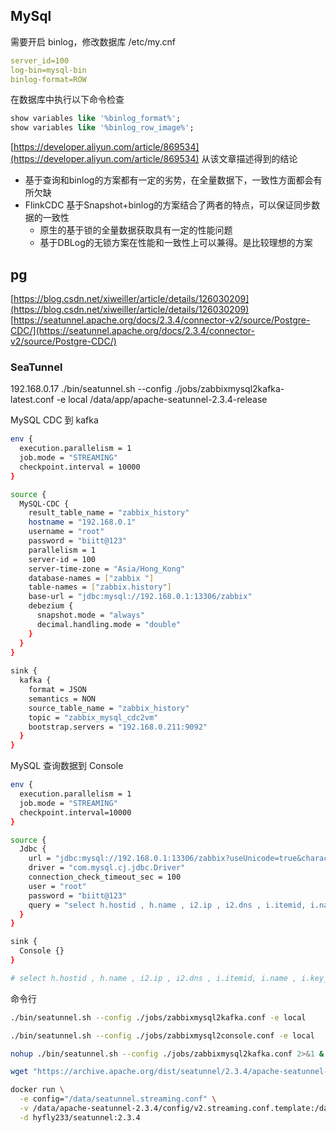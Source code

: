 ## MySql
需要开启 binlog，修改数据库 /etc/my.cnf
```yaml
server_id=100
log-bin=mysql-bin
binlog-format=ROW
```
在数据库中执行以下命令检查
```sql
show variables like '%binlog_format%';
show variables like '%binlog_row_image%';
```

[https://developer.aliyun.com/article/869534](https://developer.aliyun.com/article/869534)
从该文章描述得到的结论

- 基于查询和binlog的方案都有一定的劣势，在全量数据下，一致性方面都会有所欠缺
- FlinkCDC 基于Snapshot+binlog的方案结合了两者的特点，可以保证同步数据的一致性
   - 原生的基于锁的全量数据获取具有一定的性能问题
   - 基于DBLog的无锁方案在性能和一致性上可以兼得。是比较理想的方案
## pg
[https://blog.csdn.net/xiweiller/article/details/126030209](https://blog.csdn.net/xiweiller/article/details/126030209)
[https://seatunnel.apache.org/docs/2.3.4/connector-v2/source/Postgre-CDC/](https://seatunnel.apache.org/docs/2.3.4/connector-v2/source/Postgre-CDC/)



### SeaTunnel
192.168.0.17
./bin/seatunnel.sh --config ./jobs/zabbixmysql2kafka-latest.conf -e local
/data/app/apache-seatunnel-2.3.4-release


MySQL CDC 到 kafka
```bash
env {
  execution.parallelism = 1
  job.mode = "STREAMING"
  checkpoint.interval = 10000
}

source {
  MySQL-CDC {
    result_table_name = "zabbix_history"
  	hostname = "192.168.0.1"
    username = "root"
    password = "biitt@123"
    parallelism = 1
  	server-id = 100
  	server-time-zone = "Asia/Hong_Kong"
  	database-names = ["zabbix "]
  	table-names = ["zabbix.history"]
  	base-url = "jdbc:mysql://192.168.0.1:13306/zabbix"
    debezium {
      snapshot.mode = "always"
      decimal.handling.mode = "double"
    }
  }
}
 
sink {
  kafka {
    format = JSON
    semantics = NON
    source_table_name = "zabbix_history"
    topic = "zabbix_mysql_cdc2vm"
    bootstrap.servers = "192.168.0.211:9092"
  }
}
```
MySQL 查询数据到 Console
```bash
env {
  execution.parallelism = 1
  job.mode = "STREAMING"
  checkpoint.interval=10000
}

source {
  Jdbc {
    url = "jdbc:mysql://192.168.0.1:13306/zabbix?useUnicode=true&characterEncoding=UTF-8&rewriteBatchedStatements=true"
    driver = "com.mysql.cj.jdbc.Driver"
    connection_check_timeout_sec = 100
    user = "root"
    password = "biitt@123"
    query = "select h.hostid , h.name , i2.ip , i2.dns , i.itemid, i.name , i.key_ as item_key from items i ,hosts h ,interface i2 WHERE i2.`type` = 1 and i2.ip is not NULL and h.available = 1 and i.hostid = h.hostid and h.hostid = i2.hostid"
  }
}

sink {
  Console {}
}
```
```bash
# select h.hostid , h.name , i2.ip , i2.dns , i.itemid, i.name , i.key_ as item_key from items i ,hosts h ,interface i2 WHERE i2.`type` = 1 and i2.ip is not NULL and h.available = 1 and i.hostid = h.hostid and h.hostid = i2.hostid;
```
命令行
```bash
./bin/seatunnel.sh --config ./jobs/zabbixmysql2kafka.conf -e local

./bin/seatunnel.sh --config ./jobs/zabbixmysql2console.conf -e local
```
```bash
nohup ./bin/seatunnel.sh --config ./jobs/zabbixmysql2kafka.conf 2>&1 &
```



```bash
wget "https://archive.apache.org/dist/seatunnel/2.3.4/apache-seatunnel-2.3.4-bin.tar.gz"
```

```bash
docker run \
  -e config="/data/seatunnel.streaming.conf" \
  -v /data/apache-seatunnel-2.3.4/config/v2.streaming.conf.template:/data/seatunnel.streaming.conf  \
  -d hyfly233/seatunnel:2.3.4
```

